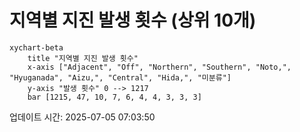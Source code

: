 # 지역별 지진 발생 횟수 (상위 10개)

```mermaid
xychart-beta
    title "지역별 지진 발생 횟수"
    x-axis ["Adjacent", "Off", "Northern", "Southern", "Noto,", "Hyuganada", "Aizu,", "Central", "Hida,", "미분류"]
    y-axis "발생 횟수" 0 --> 1217
    bar [1215, 47, 10, 7, 6, 4, 4, 3, 3, 3]
```

업데이트 시간: 2025-07-05 07:03:50
